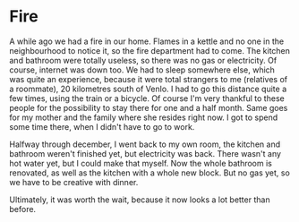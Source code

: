 # Fire

A while ago we had a fire in our home. Flames in a kettle and no one in the neighbourhood to notice it, so the fire department had to come. The kitchen and bathroom were totally useless, so there was no gas or electricity. Of course, internet was down too. We had to sleep somewhere else, which was quite an experience, because it were total strangers to me (relatives of a roommate), 20 kilometres south of Venlo. I had to go this distance quite a few times, using the train or a bicycle. Of course I'm very thankful to these people for the possibility to stay there for one and a half month. Same goes for my mother and the family where she resides right now. I got to spend some time there, when I didn't have to go to work.

Halfway through december, I went back to my own room, the kitchen and bathroom weren't finished yet, but electricity was back. There wasn't any hot water yet, but I could make that myself. Now the whole bathroom is renovated, as well as the kitchen with a whole new block. But no gas yet, so we have to be creative with dinner.

Ultimately, it was worth the wait, because it now looks a lot better than before.
